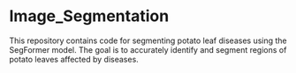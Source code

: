 # Image_Segmentation
This repository contains code for segmenting potato leaf diseases using the SegFormer model. The goal is to accurately identify and segment regions of potato leaves affected by diseases.
